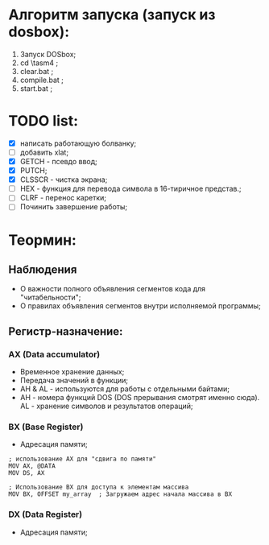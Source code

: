 # Алгоритм запуска (запуск из dosbox):
1. Запуск DOSbox;
2. cd \tasm4 ;
3. clear.bat ;
4. compile.bat ;
5. start.bat ;


# TODO list:
- [x] написать работающую болванку;  
- [ ] добавить xlat;
- [x] GETCH - псевдо ввод;
- [x] PUTCH;
- [x] CLSSCR - чистка экрана;
- [ ] HEX - функция для перевода символа в 16-тиричное представ.;
- [ ] CLRF - перенос каретки;
- [ ] Починить завершение работы;

# Теормин:
## Наблюдения
* О важности полного объявления сегментов кода для "читабельности";
* О правилах объявления сегментов внутри исполняемой программы;

## Регистр-назначение:
### AX (Data accumulator)
* Временное хранение данных;
* Передача значений в функции;
* AH & AL - используются для работы с отдельными байтами;
* AH - номера функций DOS (DOS прерывания смотрят именно сюда). AL - хранение символов и результатов операций;

### BX (Base Register)
* Адресация памяти;
```x86asm
; использование AX для "сдвига по памяти"
MOV AX, @DATA
MOV DS, AX 

; Использование BX для доступа к элементам массива
MOV BX, OFFSET my_array  ; Загружаем адрес начала массива в BX
```

### DX (Data Register)
* Адресация памяти;